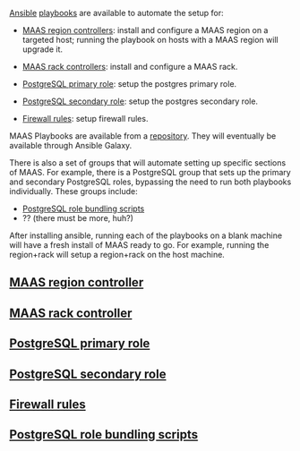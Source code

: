 <!-- "Ansible playbooks reference" -->

[Ansible](https://www.redhat.com/en/technologies/management/ansible/what-is-ansible) [playbooks](https://docs.ansible.com/ansible/latest/getting_started/get_started_playbook.html) are available to automate the setup for:

- [MAAS region controllers](heading--MAAS-region-controller): install and configure a MAAS region on a targeted host; running the playbook on hosts with a MAAS region will upgrade it.

- [MAAS rack controllers](heading--MAAS-rack-controller): install and configure a MAAS rack.

- [PostgreSQL primary role](heading--PostgreSQL-primary-role): setup the postgres primary role.

- [PostgreSQL secondary role](heading--PostgreSQL-secondary-role): setup the postgres secondary role.

- [Firewall rules](heading--Firewall-rules): setup firewall rules.

MAAS Playbooks are available from a [repository](https://github.com/maas/MAAS-ansible-playbook).  They will eventually be available through Ansible Galaxy.

There is also a set of groups that will automate setting up specific sections of MAAS.  For example, there is a PostgreSQL group that sets up the primary and secondary PostgreSQL roles, bypassing the need to run both playbooks individually.  These groups include:

- [PostgreSQL role bundling scripts](heading--PostgreSQL-role-bundling-scripts)
- ?? (there must be more, huh?)

After installing ansible, running each of the playbooks on a blank machine will have a fresh install of MAAS ready to go. For example, running the region+rack will setup a region+rack on the host machine.

<a href="#heading--MAAS-region-controller"><h2 id="heading--MAAS-region-controller">MAAS region controller</h2></a>

<a href="#heading--MAAS-rack-controller"><h2 id="heading--MAAS-rack-controller">MAAS rack controller</h2></a>

<a href="#heading--PostgreSQL-primary-role"><h2 id="heading--PostgreSQL-primary-role">PostgreSQL primary role</h2></a>

<a href="#heading--PostgreSQL-secondary-role"><h2 id="heading--PostgreSQL-secondary-role">PostgreSQL secondary role</h2></a>

<a href="#heading--Firewall-rules"><h2 id="heading--Firewall-rules">Firewall rules</h2></a>

<a href="#heading--PostgreSQL-role-bundling-scripts"><h2 id="heading--PostgreSQL-role-bundling-scripts">PostgreSQL role bundling scripts</h2></a>